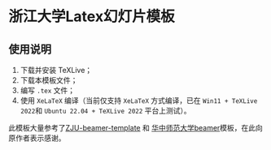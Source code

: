 # 浙江大学Latex幻灯片模板

## 使用说明
1. 下载并安装 TeXLive；
2. 下载本模板文件；
3. 编写 ```.tex``` 文件；
4. 使用 ```XeLaTeX``` 编译（当前仅支持 ```XeLaTeX``` 方式编译，已在 ```Win11 +
TeXLive 2022```和 ```Ubuntu 22.04 + TeXLive 2022``` 平台上测试）。


此模板大量参考了[ZJU-beamer-template](https://github.com/pan2013e/ZJU-beamer-template) 和 [华中师范大学beamer](https://github.com/K-JW/CCNU_BeamerTemplate)模板，在此向原作者表示感谢。
